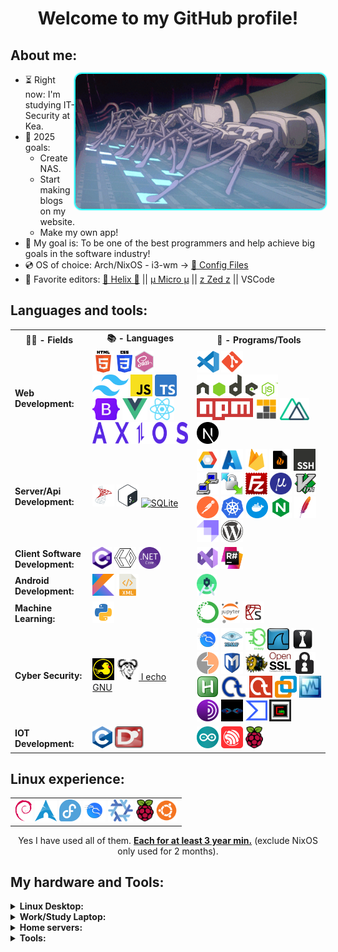 <h1 align="center">Welcome to my GitHub profile!</h1>
<h2>About me:</h2>
<img style="max-width: 100%; display: inline-block; border-radius: 10px !important; box-shadow: 0 0 2px 2px cyan !important;" align="right" alt="GIF" src="pics/GITS-typing.gif" width="400"/>

- ⏳ Right now: I'm studying IT-Security at Kea.
- 📖 2025 goals:
  - Create NAS.
  - Start making blogs on my website.
  - Make my own app!
- 🚀 My goal is: To be one of the best programmers and help achieve big goals in the software industry!
- 💿 OS of choice: Arch/NixOS - i3-wm -> [🐧 Config Files](https://github.com/GlebOlsen/LinuxConfFiles)
- 📝 Favorite editors:
  [🧬 Helix 🧬](https://helix-editor.com/) || [µ Micro µ](https://micro-editor.github.io/) || [z Zed z](https://zed.dev/) || VSCode
  <br>

## Languages and tools:

<table>
  <tr>
    <th>👨‍💻 - Fields</th>
    <th>📚 - Languages</th>
    <th>💾 - Programs/Tools</th>
  </tr>
  <tr>
    <td><b>Web Development:</b></td>
    <td>
<a href="https://en.wikipedia.org/wiki/HTML5"><img src="icons/HTML5.svg" alt="HTML5" height="35"/></a>
<a href="https://en.wikipedia.org/wiki/CSS"><img src="icons/CSS.svg" alt="CSS" height="35"/></a>
<a href="https://sass-lang.com/"><img src="icons/sass.svg" alt="Sass" height="35"/></a>
<a href="https://tailwindcss.com"><img src="icons/tailwind.svg" alt="Tailwind CSS" height="35"/></a>
<a href="https://en.wikipedia.org/wiki/JavaScript"><img src="icons/js.svg" alt="JavaScript" height="35"/></a>
<a href="https://www.typescriptlang.org/"><img src="icons/ts.svg" alt="TypeScript" height="35"/></a>
<a href="https://getbootstrap.com/"><img src="icons/bootstrap.svg" alt="Bootstrap" height="35"/></a>
<a href="https://vuejs.org/"><img src="icons/Vue.svg" alt="Vue.js" height="35"/></a>
<a href="https://reactjs.org/"><img src="icons/react.svg" alt="React" height="35"/></a>
<a href="https://axios-http.com/"><img src="icons/axios.svg" alt="Axios" height="35"/></a>
    </td>
    <td>
<a href="https://code.visualstudio.com/"><img src="icons/vscode.svg" alt="VSCode" height="35"/></a>
<a href="https://git-scm.com/"><img src="icons/git.svg" alt="Git" height="35"/></a>
<a href="https://en.wikipedia.org/wiki/Node.js"><img src="icons/node.svg" alt="Node.js" height="35"/></a>
<a href="https://en.wikipedia.org/wiki/Npm_(software)"><img src="icons/npm.svg" alt="npm" height="35"/></a>
<a href="https://pnpm.io/"><img src="icons/pnpm.svg" alt="pnpm" height="35"/></a>
<a href="https://nuxtjs.org/"><img src="icons/nuxt.svg" alt="Nuxt.js" height="35"/></a>
<a href="https://nextjs.org/"><img src="icons/nextjs.svg" alt="Next.js" height="35"/></a>
    </td>
  </tr>	
  <tr>
    <td><b>Server/Api Development:</b></td>
    <td>
<a href="https://en.wikipedia.org/wiki/Microsoft_SQL_Server"><img src="icons/mssql.png" alt="MSSQL" height="35"/></a>
<a href="https://en.wikipedia.org/wiki/Bash_(Unix_shell)"><img src="icons/bash.svg" alt="Bash" height="35"/></a>
<a href="https://www.sqlite.org"><img src="icons/sqlite.svg" alt="SQLite" height="35"/></a>
    </td>
    <td> 
<a href="https://cloud.google.com/"><img src="icons/GCP.svg" alt="GCP" height="35"/></a>
<a href="https://azure.microsoft.com/en-us/"><img src="icons/azure.svg" alt="Azure" height="35"/></a>
<a href="https://firebase.google.com/"><img src="icons/firebase.svg" alt="Firebase" height="35"/></a>
<a href="https://linux.die.net/man/8/iptables"><img src="icons/iptables.svg" alt="iptables" height="35"/></a>
<a href="https://en.wikipedia.org/wiki/Secure_Shell"><img src="icons/ssh.svg" alt="SSH" height="35"/></a>
<a href="https://www.putty.org/"><img src="icons/putty.svg" alt="PuTTY" height="35"/></a>
<a href="https://winscp.net/eng/download.php"><img src="icons/winscp.png" alt="WinSCP" height="35"/></a>
<a href="https://filezilla-project.org/"><img src="icons/filez.svg" alt="FileZilla" height="35"/></a>
<a href="https://micro-editor.github.io/"><img src="icons/micro.png" alt="Micro" height="35"/></a>
<a href="https://www.vim.org/"><img src="icons/vim.svg" alt="Vim" height="35"/></a>
<a href="https://www.postman.com/"><img src="icons/postman.svg" alt="Postman" height="35"/></a>
<a href="https://kubernetes.io/"><img src="icons/kubernetes.svg" alt="Kubernetes" height="35"/></a>
<a href="https://www.docker.com/why-docker/"><img src="icons/docker.svg" alt="Docker" height="35"/></a>
<a href="https://en.wikipedia.org/wiki/Nginx"><img src="icons/nginx.svg" alt="Nginx" height="35"/></a>
<a href="https://httpd.apache.org/ABOUT_APACHE.html"><img src="icons/apache.svg" alt="Apache" height="35"/></a>
<a href="https://strapi.io"><img src="icons/strapi.svg" alt="Strapi" height="35"/></a>
<a href="https://wordpress.com/"><img src="icons/wp.svg" alt="WordPress" height="35"/></a>
    </td>
  </tr>
  <tr>
    <td><b>Client Software Development:</b></td>
    <td>
<a href="https://en.wikipedia.org/wiki/C_Sharp_(programming_language)"><img src="icons/csharp.svg" alt="C#" height="35"/></a>
<a href="https://en.wikipedia.org/wiki/Extensible_Application_Markup_Language"><img src="icons/xaml.svg" alt="XAML" height="35"/></a>
<a href="https://dotnet.microsoft.com/en-us/"><img src="icons/dotnetcore.svg" alt=".NET Core" height="35"/></a>
    </td>
    <td>
<a href="https://visualstudio.microsoft.com/vs/enterprise/"><img src="icons/vsstudio.svg" alt="Visual Studio" height="35"/></a>
<a href="https://www.jetbrains.com/resharper/"><img src="icons/resharper.webp" alt="ReSharper" height="35"/></a>
    </td>
  </tr>
  <tr>
    <td><b>Android Development:</b></td>
    <td> 
<a href="https://kotlinlang.org/"><img src="icons/kotlin.svg" alt="Kotlin" height="35"/></a>
<a href="https://en.wikipedia.org/wiki/XML"><img src="icons/xml.svg" alt="XML" height="35"/></a>  
    </td>
    <td> 
<a href="https://developer.android.com/studio"><img src="icons/andstud.svg" alt="Android Studio" height="35"/></a>
    </td>
  </tr>
  <tr>
    <td><b>Machine Learning:</b></td>
    <td> 
<a href="https://www.python.org/"><img src="icons/python.svg" alt="Python" height="35"/></a>
    </td>
    <td>
<a href="https://www.anaconda.com/products/individual"><img src="icons/anaconda.svg" alt="Anaconda" height="35"/></a>
<a href="https://jupyter.org/"><img src="icons/jypiter.svg" alt="Jupyter" height="35"/></a>
<a href="https://www.spyder-ide.org/"><img src="icons/spyder.svg" alt="Spyder" height="35"/></a>
    </td>
  </tr>
  <tr>
    <td><b>Cyber Security:</b></td>
    <td>
<a href="https://docs.hak5.org/hc/en-us/articles/360010555153-Ducky-Script-the-USB-Rubber-Ducky-language"><img src="icons/rubberduck.png" alt="Rubber Ducky" height="35"/></a>
<a href="https://www.gnu.org/software/software.en.html"><img src="icons/gnu.png" alt="GNU" height="35"/> I echo GNU</a>
    </td>
    <td>
<a href="https://www.kali.org/"><img src="icons/kali.svg" alt="Kali" height="35"/></a>
<a href="https://nmap.org/"><img src="icons/nmap.png" alt="Nmap" height="35"/></a>
<a href="https://scapy.net/"><img src="icons/scapy.png" alt="Scapy" height="35"/></a>
<a href="https://www.wireshark.org/"><img src="icons/wireshark.svg" alt="Wireshark" height="35"/></a>
<a href="https://hashcat.net/hashcat/"><img src="icons/hashcat.png" alt="Hashcat" height="35"/></a>
<a href="https://portswigger.net/burp"><img src="icons/burp.svg" alt="Burp Suite" height="35"/></a>
<a href="https://www.metasploit.com/"><img src="icons/metasploit.svg" alt="Metasploit" height="35"/></a>
<a href="https://www.openssh.com/"><img src="icons/openssh.png" alt="OpenSSH" height="35"/></a>
<a href="https://www.openssl.org/"><img src="icons/openssl.png" alt="OpenSSL" height="35"/></a>
<a href="https://qtox.github.io/"><img src="icons/qtox.svg" alt="qTox" height="35"/></a>
<a href="https://www.autohotkey.com/"><img src="icons/ahk.png" alt="AutoHotkey" height="35"/></a>
<a href="https://www.cryptool.org/en/ct1/"><img src="icons/crypt1.png" alt="CrypTool 1" height="35"/></a>
<a href="https://www.cryptool.org/en/ct2/"><img src="icons/crypt2.png" alt="CrypTool 2" height="35"/></a>
<a href="https://www.vmware.com/"><img src="icons/vmware.svg" alt="VMware" height="35"/></a>
<a href="https://www.virtualbox.org/"><img src="icons/vbox.jpeg" alt="VirtualBox" height="35"/></a>
<a href="https://en.wikipedia.org/wiki/Tor_(network)"><img src="icons/tor.svg" alt="Tor" height="35"/></a>
<a href="https://malduino.com/"><img src="icons/malduino.jpg" alt="MalDuino" height="35"/></a>
<a href="https://www.virustotal.com/gui/home/upload"><img src="icons/virustotal.svg" alt="VirusTotal" height="35"/></a>
<a href="https://en.wikipedia.org/wiki/Cain_and_Abel_(software)"><img src="icons/cainabel.jpg" alt="Cain and Abel" height="35"/></a>
</td>
  </tr>
  <tr>
    <td><b>IOT Development:</b></td>
    <td>
<a href="https://en.wikipedia.org/wiki/C_(programming_language)"><img src="icons/C.svg" alt="C" height="35"/></a>
<a href="https://dlang.org/"><img src="icons/D.svg" alt="D" height="35"/></a>
    </td>
    <td> 
<a href="https://www.arduino.cc/"><img src="icons/arduino.svg" alt="Arduino" height="35"/></a>
<a href="https://www.espressif.com/en/products/socs/esp32"><img src="icons/espressif.svg" alt="Espressif" height="35"/></a>
<a href="https://www.raspberrypi.org/"><img src="icons/rpi.png" alt="Raspberry Pi" height="35"/></a>
</td>
  </tr>
</table>

## Linux experience:

<table align="center">
<tr>
    <td>
<a href="https://www.debian.org/"><img src="icons/debian.svg" alt="Debian" height="35"/></a>
<a href="https://archlinux.org/"><img src="icons/arch.svg" alt="Arch Linux" height="35"/></a> 
<a href="https://fedoraproject.org/"><img src="icons/fedor.svg" alt="Fedora" height="35"/></a>
<a href="https://www.kali.org/"><img src="icons/kali.svg" alt="Kali" height="35"/></a>
<a href="https://nixos.org/"><img src="icons/nixos.svg" alt="NixOS" height="35"/></a>
<a href="https://www.raspberrypi.com/software/"><img src="icons/rpi.png" alt="Raspberry Pi OS" height="35"/></a>
<a href="https://ubuntu.com/"><img src="icons/ubuntu.svg" alt="Ubuntu" height="35"/></a>
    </td>
</tr>
</table>
<p align="center">Yes I have used all of them. <u><b>Each for at least 3 year min.</b></u> (exclude NixOS only used for 2 months).</p>

## My hardware and Tools:

<details>
  <summary style="font-weight: bold;">Linux Desktop:</summary>
    <ul>
      <li><b>OS:</b> Arch + i3</li>
  		<li><b>Processor/CPU:</b> R9 5900X</li>
  		<li><b>Graphics Card/GPU:</b></li>
        <ol>
  			  <li>RX 5700 XT Red Devil 3 fans</li>
	</ol>
  		<li><b>Memory/Ram:</b> 48GB 3600Mhz 16cl</li>
      <li><b>Storage:</b> Samsung PM9A1: R6500MB W4900MB</li>
      <li><b>Extra Storage:</b> 500GB SSD, 512GB SDD</li>
      <li><b>Monitors:</b></li>
			  <ol>
  				<li>32' 4K 60Hz</li>
          <li>24' 1080p 60Hz</li>
			  </ol>
		  <li><b>Cooling:</b></li>
        <ul>
  				<li><b>Thermal Paste:</b> T.G. Kryonaut (GPU & CPU)</li>
  				<li><b>Fans:</b> 4x Arctic BioniX P140 + 1x Pure Wings 2 140mm</li>
          <li><b>CPU Cooler:</b> NH-D15</li>
		    </ul>
	  </ul>
</details>
<details>
  <summary style="font-weight: bold;">Work/Study Laptop:</summary>
    <ul> 
      <li><b>T480</b> 16Gb i7-8550U</li>
    </ul>
</details>
<details>
  <summary style="font-weight: bold;">Home servers:</summary>
    <ul>
  		<li><b>Raspberry PI 4b</b> With 40mm fan - NAS</li>
  		<li><b>Raspberry PI 3b+</b> With 30mm fan - WebServer</li>
	  </ul>
</details>
<details>
  <summary style="font-weight: bold;">Tools:</summary>
    <ul>
  		<li><b>MalDuino Elite</b> 2GB SD Card
      <li><b>T450 i7-5600U</b> 12Gb for pen-testing</li>
	  </ul>
</details>
